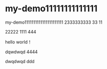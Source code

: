 # my-demo11111111111111
my-demo1111111111111111111111
2333333333
33
11

22222
1111
444

hello world！

dqwdwqd
4444

dwqdwqd
ddd
